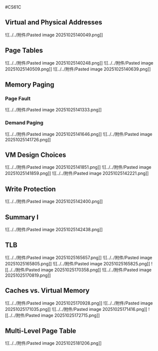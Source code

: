 #CS61C 
## Virtual and Physical Addresses
![[../../附件/Pasted image 20251025140049.png]]
## Page Tables
![[../../附件/Pasted image 20251025140248.png]]
![[../../附件/Pasted image 20251025140509.png]]
![[../../附件/Pasted image 20251025140639.png]]

## Memory Paging
### Page Fault
![[../../附件/Pasted image 20251025141333.png]]

### Demand Paging
![[../../附件/Pasted image 20251025141646.png]]
![[../../附件/Pasted image 20251025141726.png]]

## VM Design Choices
![[../../附件/Pasted image 20251025141851.png]]
![[../../附件/Pasted image 20251025141859.png]]
![[../../附件/Pasted image 20251025142221.png]]

## Write Protection
![[../../附件/Pasted image 20251025142400.png]]

## Summary I
![[../../附件/Pasted image 20251025142438.png]]

## TLB
![[../../附件/Pasted image 20251025165657.png]]
![[../../附件/Pasted image 20251025165805.png]]
![[../../附件/Pasted image 20251025165825.png]]
![[../../附件/Pasted image 20251025170358.png]]
![[../../附件/Pasted image 20251025170819.png]]

## Caches vs. Virtual Memory 
![[../../附件/Pasted image 20251025170928.png]]
![[../../附件/Pasted image 20251025171035.png]]
![[../../附件/Pasted image 20251025171416.png]]
![[../../附件/Pasted image 20251025172715.png]]

## Multi-Level Page Table 
![[../../附件/Pasted image 20251025181206.png]]